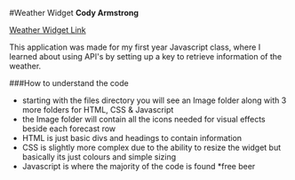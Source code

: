 #Weather Widget
**Cody Armstrong**
  
[Weather Widget Link](http://arms0333.github.io/weather_widget/ "Ottawa weather Widget")
 
   This application was made for my first year Javascript class, where I learned about using API's by setting up a key to retrieve information of the weather.

###How to understand the code
 - starting with the files directory you will see an Image folder along with 3 more folders for HTML, CSS & Javascript
 - the Image folder will contain all the icons needed for visual effects beside each forecast row
 - HTML is just basic divs and headings to contain information
 - CSS is slightly more complex due to the ability to resize the widget but basically its just colours and simple sizing
 - Javascript is where the majority of the code is found
  *free beer
